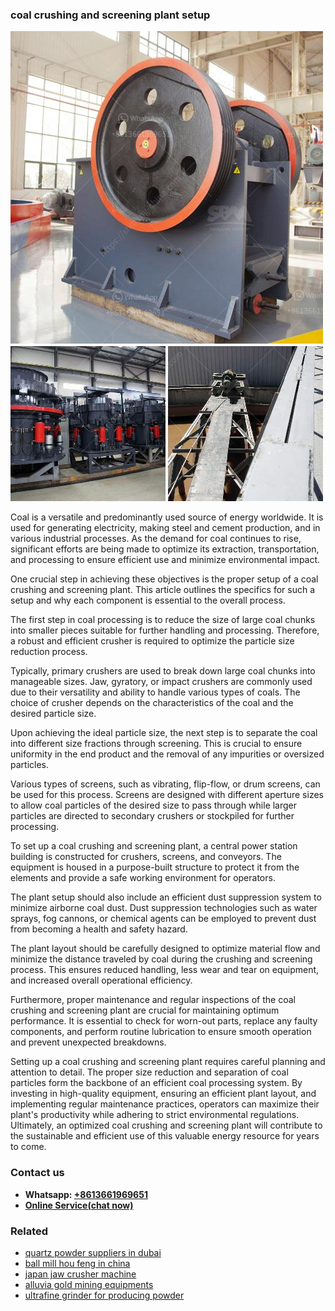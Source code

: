 <h3>coal crushing and screening plant setup</h3><img src='1708499308.jpg' alt=''><p>Coal is a versatile and predominantly used source of energy worldwide. It is used for generating electricity, making steel and cement production, and in various industrial processes. As the demand for coal continues to rise, significant efforts are being made to optimize its extraction, transportation, and processing to ensure efficient use and minimize environmental impact.</p><p>One crucial step in achieving these objectives is the proper setup of a coal crushing and screening plant. This article outlines the specifics for such a setup and why each component is essential to the overall process.</p><p>The first step in coal processing is to reduce the size of large coal chunks into smaller pieces suitable for further handling and processing. Therefore, a robust and efficient crusher is required to optimize the particle size reduction process.</p><p>Typically, primary crushers are used to break down large coal chunks into manageable sizes. Jaw, gyratory, or impact crushers are commonly used due to their versatility and ability to handle various types of coals. The choice of crusher depends on the characteristics of the coal and the desired particle size.</p><p>Upon achieving the ideal particle size, the next step is to separate the coal into different size fractions through screening. This is crucial to ensure uniformity in the end product and the removal of any impurities or oversized particles.</p><p>Various types of screens, such as vibrating, flip-flow, or drum screens, can be used for this process. Screens are designed with different aperture sizes to allow coal particles of the desired size to pass through while larger particles are directed to secondary crushers or stockpiled for further processing.</p><p>To set up a coal crushing and screening plant, a central power station building is constructed for crushers, screens, and conveyors. The equipment is housed in a purpose-built structure to protect it from the elements and provide a safe working environment for operators.</p><p>The plant setup should also include an efficient dust suppression system to minimize airborne coal dust. Dust suppression technologies such as water sprays, fog cannons, or chemical agents can be employed to prevent dust from becoming a health and safety hazard.</p><p>The plant layout should be carefully designed to optimize material flow and minimize the distance traveled by coal during the crushing and screening process. This ensures reduced handling, less wear and tear on equipment, and increased overall operational efficiency.</p><p>Furthermore, proper maintenance and regular inspections of the coal crushing and screening plant are crucial for maintaining optimum performance. It is essential to check for worn-out parts, replace any faulty components, and perform routine lubrication to ensure smooth operation and prevent unexpected breakdowns.</p><p>Setting up a coal crushing and screening plant requires careful planning and attention to detail. The proper size reduction and separation of coal particles form the backbone of an efficient coal processing system. By investing in high-quality equipment, ensuring an efficient plant layout, and implementing regular maintenance practices, operators can maximize their plant's productivity while adhering to strict environmental regulations. Ultimately, an optimized coal crushing and screening plant will contribute to the sustainable and efficient use of this valuable energy resource for years to come.</p><h3>Contact us</h3><ul><li><strong>Whatsapp:&nbsp;<a href="https://wa.me/8613661969651">+8613661969651</a></strong></li><li><a href="https://swt.shibang-china.com/?git&amp;zhl&amp;coal crushing and screening plant setup"><strong>Online Service(chat now)</strong></a></li></ul><h3>Related</h3><ul><li><a href='quartz powder suppliers in dubai.md'>quartz powder suppliers in dubai</a></li><li><a href='ball mill hou feng in china.md'>ball mill hou feng in china</a></li><li><a href='japan jaw crusher machine.md'>japan jaw crusher machine</a></li><li><a href='alluvia gold mining equipments.md'>alluvia gold mining equipments</a></li><li><a href='ultrafine grinder for producing powder.md'>ultrafine grinder for producing powder</a></li></ul>